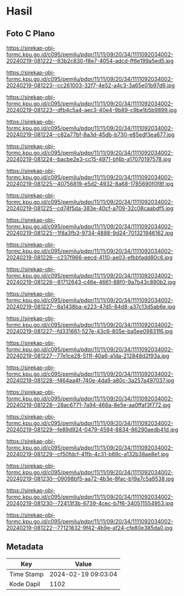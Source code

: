 # Hasil

## Foto C Plano

https://sirekap-obj-formc.kpu.go.id/c095/pemilu/pdpr/11/11/09/20/34/1111092034002-20240219-081222--83b2c830-f8e7-4054-adcd-ff6e199a5ed5.jpg

https://sirekap-obj-formc.kpu.go.id/c095/pemilu/pdpr/11/11/09/20/34/1111092034002-20240219-081223--cc261003-32f7-4e52-a4c3-3a65e01b97d9.jpg

https://sirekap-obj-formc.kpu.go.id/c095/pemilu/pdpr/11/11/09/20/34/1111092034002-20240219-081223--dfb4c5a4-aec3-40e4-9b89-c9be1b5b9899.jpg

https://sirekap-obj-formc.kpu.go.id/c095/pemilu/pdpr/11/11/09/20/34/1111092034002-20240219-081224--c82a77bf-8a3d-45db-b730-e85edf3ea677.jpg

https://sirekap-obj-formc.kpu.go.id/c095/pemilu/pdpr/11/11/09/20/34/1111092034002-20240219-081224--bacbe2e3-cc15-4971-bf4b-a17070197578.jpg

https://sirekap-obj-formc.kpu.go.id/c095/pemilu/pdpr/11/11/09/20/34/1111092034002-20240219-081225--40756819-e5d2-4932-8a68-1785690f0f8f.jpg

https://sirekap-obj-formc.kpu.go.id/c095/pemilu/pdpr/11/11/09/20/34/1111092034002-20240219-081225--cd74f5da-383e-40cf-a709-32c08caabdf5.jpg

https://sirekap-obj-formc.kpu.go.id/c095/pemilu/pdpr/11/11/09/20/34/1111092034002-20240219-081225--1f8a3fb3-9734-4888-9d24-701321946162.jpg

https://sirekap-obj-formc.kpu.go.id/c095/pemilu/pdpr/11/11/09/20/34/1111092034002-20240219-081226--c237f966-eecd-4110-ae03-efbbfadd80c6.jpg

https://sirekap-obj-formc.kpu.go.id/c095/pemilu/pdpr/11/11/09/20/34/1111092034002-20240219-081226--81712643-c46e-4661-88f0-9a7b43c890b2.jpg

https://sirekap-obj-formc.kpu.go.id/c095/pemilu/pdpr/11/11/09/20/34/1111092034002-20240219-081227--8a1438ba-e223-47d5-84d8-a37c13d5ab6e.jpg

https://sirekap-obj-formc.kpu.go.id/c095/pemilu/pdpr/11/11/09/20/34/1111092034002-20240219-081227--fd331661-527e-43c6-805e-ba5ee09831f6.jpg

https://sirekap-obj-formc.kpu.go.id/c095/pemilu/pdpr/11/11/09/20/34/1111092034002-20240219-081227--77e1ce28-511f-40a6-a1da-212848d2f93a.jpg

https://sirekap-obj-formc.kpu.go.id/c095/pemilu/pdpr/11/11/09/20/34/1111092034002-20240219-081228--f464aa4f-740e-4da9-a80c-3a257a497037.jpg

https://sirekap-obj-formc.kpu.go.id/c095/pemilu/pdpr/11/11/09/20/34/1111092034002-20240219-081228--28ac6771-7a94-466a-8e5e-aa0ffaf3f772.jpg

https://sirekap-obj-formc.kpu.go.id/c095/pemilu/pdpr/11/11/09/20/34/1111092034002-20240219-081229--fe89d924-0479-4594-8834-86290aedb41d.jpg

https://sirekap-obj-formc.kpu.go.id/c095/pemilu/pdpr/11/11/09/20/34/1111092034002-20240219-081229--cf50fdcf-41fb-4c31-b69c-a132b38ae8e1.jpg

https://sirekap-obj-formc.kpu.go.id/c095/pemilu/pdpr/11/11/09/20/34/1111092034002-20240219-081230--09098bf5-aa72-4b3e-8fac-b19a7c5a9538.jpg

https://sirekap-obj-formc.kpu.go.id/c095/pemilu/pdpr/11/11/09/20/34/1111092034002-20240219-081230--72413f3b-6739-4cec-b7f6-340511554953.jpg

https://sirekap-obj-formc.kpu.go.id/c095/pemilu/pdpr/11/11/09/20/34/1111092034002-20240219-081222--77121832-9f42-4b9e-af24-cfe80e385da0.jpg


## Metadata

| Key        | Value               |
| ---------- | ------------------- |
| Time Stamp | 2024-02-19 09:03:04 |
| Kode Dapil | 1102                |



